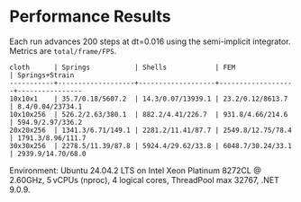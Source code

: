 # Performance Results

Each run advances 200 steps at dt=0.016 using the semi-implicit integrator. Metrics are `total/frame/FPS`.

```
cloth      | Springs           | Shells            | FEM               | Springs+Strain
-----------+-------------------+-------------------+-------------------+----------------
10x10x1    | 35.7/0.18/5607.2  | 14.3/0.07/13939.1 | 23.2/0.12/8613.7  | 8.4/0.04/23734.1
10x10x256  | 526.2/2.63/380.1  | 882.2/4.41/226.7  | 931.8/4.66/214.6  | 594.9/2.97/336.2
20x20x256  | 1341.3/6.71/149.1 | 2281.2/11.41/87.7 | 2549.8/12.75/78.4 | 1791.3/8.96/111.7
30x30x256  | 2278.5/11.39/87.8 | 5924.4/29.62/33.8 | 6048.7/30.24/33.1 | 2939.9/14.70/68.0
```

Environment: Ubuntu 24.04.2 LTS on Intel Xeon Platinum 8272CL @ 2.60GHz, 5 vCPUs (nproc), 4 logical cores, ThreadPool max 32767, .NET 9.0.9.

